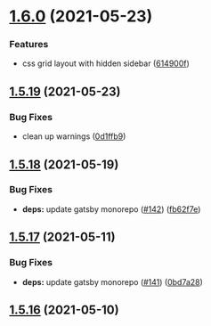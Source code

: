 # [1.6.0](https://github.com/dds/bosabosa.org/compare/v1.5.19...v1.6.0) (2021-05-23)


### Features

* css grid layout with hidden sidebar ([614900f](https://github.com/dds/bosabosa.org/commit/614900f458afabfe937cf62f78e26fc8ca29c672))



## [1.5.19](https://github.com/dds/bosabosa.org/compare/v1.5.18...v1.5.19) (2021-05-23)


### Bug Fixes

* clean up warnings ([0d1ffb9](https://github.com/dds/bosabosa.org/commit/0d1ffb9270bf8b1f211ed67e1d709970ee075c1b))



## [1.5.18](https://github.com/dds/bosabosa.org/compare/v1.5.17...v1.5.18) (2021-05-19)


### Bug Fixes

* **deps:** update gatsby monorepo ([#142](https://github.com/dds/bosabosa.org/issues/142)) ([fb62f7e](https://github.com/dds/bosabosa.org/commit/fb62f7eb7df5d524c905603b6ba40f21973607c0))



## [1.5.17](https://github.com/dds/bosabosa.org/compare/v1.5.16...v1.5.17) (2021-05-11)


### Bug Fixes

* **deps:** update gatsby monorepo ([#141](https://github.com/dds/bosabosa.org/issues/141)) ([0bd7a28](https://github.com/dds/bosabosa.org/commit/0bd7a285b926d597bbe16e2d0db298a9d3861e2b))



## [1.5.16](https://github.com/dds/bosabosa.org/compare/v1.5.15...v1.5.16) (2021-05-10)



